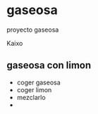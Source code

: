 gaseosa
=======

proyecto gaseosa

Kaixo


gaseosa con limon
-----------------

* coger gaseosa
* coger limon
* mezclarlo
* 
